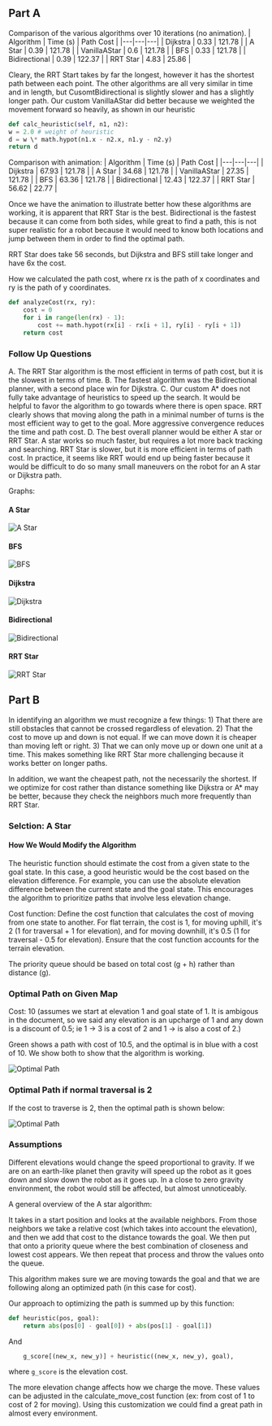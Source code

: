 ## Part A

Comparison of the various algorithms over 10 iterations (no animation).
| Algorithm | Time (s) | Path Cost |
|---|---|---|
| Dijkstra | 0.33 | 121.78 |
| A Star | 0.39 | 121.78 |
| VanillaAStar | 0.6 | 121.78 |
| BFS | 0.33 | 121.78 |
| Bidirectional | 0.39 | 122.37 |
| RRT Star | 4.83 | 25.86 |

Cleary, the RRT Start takes by far the longest, however it has the shortest path between each point. The other algorithms are all very similar in time and in length, but CusomtBidirectional is slightly slower and has a slightly longer path. Our custom VanillaAStar did better because we weighted the movement forward so heavily, as shown in our heuristic

```python
def calc_heuristic(self, n1, n2):
w = 2.0 # weight of heuristic
d = w \* math.hypot(n1.x - n2.x, n1.y - n2.y)
return d
```

Comparison with animation:
| Algorithm | Time (s) | Path Cost |
|---|---|---|
| Dijkstra | 67.93 | 121.78 |
| A Star | 34.68 | 121.78 |
| VanillaAStar | 27.35 | 121.78 |
| BFS | 63.36 | 121.78 |
| Bidirectional | 12.43 | 122.37 |
| RRT Star | 56.62 | 22.77 |

Once we have the animation to illustrate better how these algorithms are working, it is apparent that RRT Star is the best. Bidirectional is the fastest because it can come from both sides, while great to find a path, this is not super realistic for a robot because it would need to know both locations and jump between them in order to find the optimal path.

RRT Star does take 56 seconds, but Dijkstra and BFS still take longer and have 6x the cost.

How we calculated the path cost, where rx is the path of x coordinates and ry is the path of y coordinates.

```python
def analyzeCost(rx, ry):
    cost = 0
    for i in range(len(rx) - 1):
        cost += math.hypot(rx[i] - rx[i + 1], ry[i] - ry[i + 1])
    return cost
```

### Follow Up Questions

A. The RRT Star algorithm is the most efficient in terms of path cost, but it is the slowest in terms of time.
B. The fastest algorithm was the Bidirectional planner, with a second place win for Dijkstra.
C. Our custom A\* does not fully take advantage of heuristics to speed up the search. It would be helpful to favor the algorithm to go towards where there is open space. RRT clearly shows that moving along the path in a minimal number of turns is the most efficient way to get to the goal. More aggressive convergence reduces the time and path cost.
D. The best overall planner would be either A star or RRT Star. A star works so much faster, but requires a lot more back tracking and searching. RRT Star is slower, but it is more efficient in terms of path cost. In practice, it seems like RRT would end up being faster because it would be difficult to do so many small maneuvers on the robot for an A star or Dijkstra path.

Graphs:

#### A Star

![A Star](./images/AStar.png)

#### BFS

![BFS](./images/BFS.png)

#### Dijkstra

![Dijkstra](./images/Dijkstra.png)

#### Bidirectional

![Bidirectional](./images/Bidirectional.png)

#### RRT Star

![RRT Star](./images/RRTStar.png)

## Part B

In identifying an algorithm we must recognize a few things: 1) That there are still obstacles that cannot be crossed regardless of elevation. 2) That the cost to move up and down is not equal. If we can move down it is cheaper than moving left or right. 3) That we can only move up or down one unit at a time. This makes something like RRT Star more challenging because it works better on longer paths.

In addition, we want the cheapest path, not the necessarily the shortest. If we optimize for cost rather than distance something like Dijkstra or A\* may be better, because they check the neighbors much more frequently than RRT Star.

### Selction: A Star

#### How We Would Modify the Algorithm

The heuristic function should estimate the cost from a given state to the goal state. In this case, a good heuristic would be the cost based on the elevation difference. For example, you can use the absolute elevation difference between the current state and the goal state. This encourages the algorithm to prioritize paths that involve less elevation change.

Cost function: Define the cost function that calculates the cost of moving from one state to another. For flat terrain, the cost is 1, for moving uphill, it's 2 (1 for traversal + 1 for elevation), and for moving downhill, it's 0.5 (1 for traversal - 0.5 for elevation). Ensure that the cost function accounts for the terrain elevation.

The priority queue should be based on total cost (g + h) rather than distance (g).

### Optimal Path on Given Map

Cost: 10 (assumes we start at elevation 1 and goal state of 1. It is ambigous in the document, so we said any elevation is an upcharge of 1 and any down is a discount of 0.5; ie 1 -> 3 is a cost of 2 and 1 -> is also a cost of 2.)

Green shows a path with cost of 10.5, and the optimal is in blue with a cost of 10. We show both to show that the algorithm is working.

![Optimal Path](./images/part2A.jpeg)

### Optimal Path if normal traversal is 2

If the cost to traverse is 2, then the optimal path is shown below:

![Optimal Path](./images/part2B.jpeg)

### Assumptions

Different elevations would change the speed proportional to gravity. If we are on an earth-like planet then gravity will speed up the robot as it goes down and slow down the robot as it goes up. In a close to zero gravity environment, the robot would still be affected, but almost unnoticeably.

A general overview of the A star algorithm:

It takes in a start position and looks at the available neighbors. From those neighbors we take a relative cost (which takes into account the elevation), and then we add that cost to the distance towards the goal. We then put that onto a priority queue where the best combination of closeness and lowest cost appears. We then repeat that process and throw the values onto the queue.

This algorithm makes sure we are moving towards the goal and that we are following along an optimized path (in this case for cost).

Our approach to optimizing the path is summed up by this function:

```python
def heuristic(pos, goal):
    return abs(pos[0] - goal[0]) + abs(pos[1] - goal[1])
```

And

```python
    g_score[(new_x, new_y)] + heuristic((new_x, new_y), goal),
```

where `g_score` is the elevation cost.

The more elevation change affects how we charge the move. These values can be adjusted in the calculate_move_cost function (ex: from cost of 1 to cost of 2 for moving). Using this customization we could find a great path in almost every environment.
